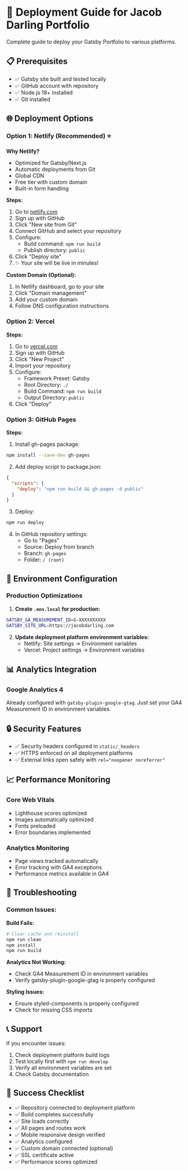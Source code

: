 # 🚀 Deployment Guide for Jacob Darling Portfolio

Complete guide to deploy your Gatsby Portfolio to various platforms.

## 📋 Prerequisites

- ✅ Gatsby site built and tested locally
- ✅ GitHub account with repository
- ✅ Node.js 18+ installed
- ✅ Git installed

## 🌐 Deployment Options

### Option 1: Netlify (Recommended) ⭐

**Why Netlify?**
- Optimized for Gatsby/Next.js
- Automatic deployments from Git
- Global CDN
- Free tier with custom domain
- Built-in form handling

**Steps:**
1. Go to [netlify.com](https://netlify.com)
2. Sign up with GitHub
3. Click "New site from Git"
4. Connect GitHub and select your repository
5. Configure:
   - Build command: `npm run build`
   - Publish directory: `public`
6. Click "Deploy site"
7. ✨ Your site will be live in minutes!

**Custom Domain (Optional):**
1. In Netlify dashboard, go to your site
2. Click "Domain management"
3. Add your custom domain
4. Follow DNS configuration instructions

### Option 2: Vercel

**Steps:**
1. Go to [vercel.com](https://vercel.com)
2. Sign up with GitHub
3. Click "New Project"
4. Import your repository
5. Configure:
   - Framework Preset: Gatsby
   - Root Directory: `./`
   - Build Command: `npm run build`
   - Output Directory: `public`
6. Click "Deploy"

### Option 3: GitHub Pages

**Steps:**
1. Install gh-pages package:
```bash
npm install --save-dev gh-pages
```

2. Add deploy script to package.json:
```json
{
  "scripts": {
    "deploy": "npm run build && gh-pages -d public"
  }
}
```

3. Deploy:
```bash
npm run deploy
```

4. In GitHub repository settings:
   - Go to "Pages"
   - Source: Deploy from branch
   - Branch: `gh-pages`
   - Folder: `/ (root)`

## 🔧 Environment Configuration

### Production Optimizations

1. **Create `.env.local` for production:**
```bash
GATSBY_GA_MEASUREMENT_ID=G-XXXXXXXXXX
GATSBY_SITE_URL=https://jacobdarling.com
```

2. **Update deployment platform environment variables:**
   - Netlify: Site settings → Environment variables
   - Vercel: Project settings → Environment variables

## 📊 Analytics Integration

### Google Analytics 4

Already configured with `gatsby-plugin-google-gtag`. Just set your GA4 Measurement ID in environment variables.

## 🔒 Security Features

- ✅ Security headers configured in `static/_headers`
- ✅ HTTPS enforced on all deployment platforms
- ✅ External links open safely with `rel="noopener noreferrer"`

## 📈 Performance Monitoring

### Core Web Vitals
- Lighthouse scores optimized
- Images automatically optimized
- Fonts preloaded
- Error boundaries implemented

### Analytics Monitoring
- Page views tracked automatically
- Error tracking with GA4 exceptions
- Performance metrics available in GA4

## 🐛 Troubleshooting

### Common Issues:

**Build Fails:**
```bash
# Clear cache and reinstall
npm run clean
npm install
npm run build
```

**Analytics Not Working:**
- Check GA4 Measurement ID in environment variables
- Verify gatsby-plugin-google-gtag is properly configured

**Styling Issues:**
- Ensure styled-components is properly configured
- Check for missing CSS imports

## 📞 Support

If you encounter issues:
1. Check deployment platform build logs
2. Test locally first with `npm run develop`
3. Verify all environment variables are set
4. Check Gatsby documentation

## 🎉 Success Checklist

- ✅ Repository connected to deployment platform
- ✅ Build completes successfully
- ✅ Site loads correctly
- ✅ All pages and routes work
- ✅ Mobile responsive design verified
- ✅ Analytics configured
- ✅ Custom domain connected (optional)
- ✅ SSL certificate active
- ✅ Performance scores optimized
